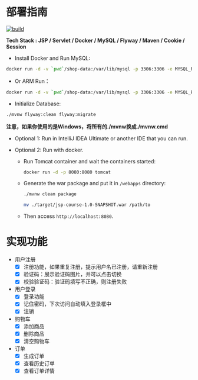 # 部署指南


[![build](https://github.com/jaryarbn/jsp-course/actions/workflows/maven.yml/badge.svg)](https://github.com/jaryarbn/jsp-course/actions/workflows/maven.yml)

**Tech Stack : JSP / Servlet / Docker / MySQL / Flyway / Maven / Cookie / Session**


- Install Docker and Run MySQL:

```bash
docker run -d -v `pwd`/shop-data:/var/lib/mysql -p 3306:3306 -e MYSQL_ROOT_PASSWORD=root -e MYSQL_DATABASE=mini-shop --name=mysql mysql
```

- Or ARM Run：

```bash
docker run -d -v `pwd`/shop-data:/var/lib/mysql -p 3306:3306 -e MYSQL_ROOT_PASSWORD=root -e MYSQL_DATABASE=mini-shop --name=mysql arm64v8/mysql
```

- Initialize Database:

```bash
./mvnw flyway:clean flyway:migrate
```
**注意，如果你使用的是Windows，将所有的./mvnw换成./mvnw.cmd**


- Optional 1: Run in IntelliJ IDEA Ultimate or another IDE that you can run.


- Optional 2: Run with docker.
    - Run Tomcat container and wait the containers started:
      ```bash
      docker run -d -p 8080:8080 tomcat
      ```

    - Generate the war package and put it in `/webapps` directory:
      ```bash
      ./mvnw clean package
      ```
      ```bash
      mv ./target/jsp-course-1.0-SNAPSHOT.war /path/to
      ```
    - Then access `http://localhost:8080`.
# 实现功能
- 用户注册
  - [x] 注册功能，如果重复注册，提示用户名已注册，请重新注册
  - [x] 验证码：展示验证码图片，并可以点击切换
  - [x] 校验验证码：验证码填写不正确，则注册失败
- 用户登录
  - [x] 登录功能
  - [x] 记住密码，下次访问自动填入登录框中
  - [x] 注销
- 购物车
  - [x] 添加商品
  - [x] 删除商品
  - [x] 清空购物车
- 订单
  - [x] 生成订单
  - [x] 查看历史订单
  - [x] 查看订单详情
